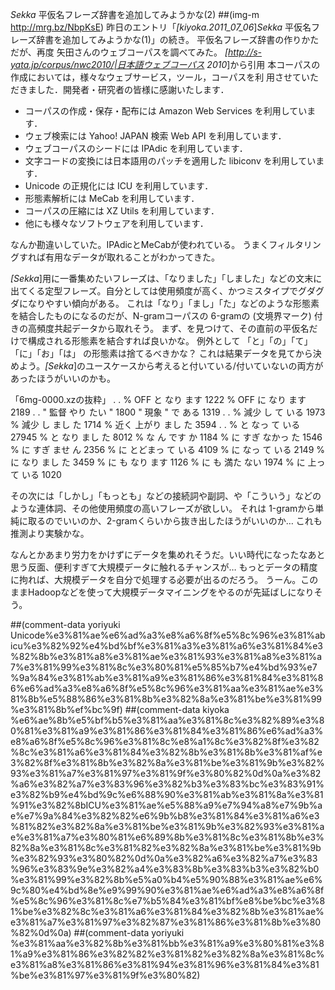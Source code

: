 *Sekka* 平仮名フレーズ辞書を追加してみようかな(2)
 ##(img-m http://mrg.bz/NbpKsE)
昨日のエントリ「*[kiyoka.2011_07_06*]*Sekka* 平仮名フレーズ辞書を追加してみようかな(1)」の続き。
平仮名フレーズ辞書の作りかただが、再度 矢田さんのウェブコーパスを調べてみた。
 *[http://s-yata.jp/corpus/nwc2010/|日本語ウェブコーパス 2010*]から引用
 本コーパスの作成においては，様々なウェブサービス，ツール，コーパスを利
 用させていただきました．開発者・研究者の皆様に感謝いたします．
 
   * コーパスの作成・保存・配布には Amazon Web Services を利用しています．
   * ウェブ検索には Yahoo! JAPAN 検索 Web API を利用しています．
   * ウェブコーパスのシードには IPAdic を利用しています．
   * 文字コードの変換には日本語用のパッチを適用した libiconv を利用しています．
   * Unicode の正規化には ICU を利用しています．
   * 形態素解析には MeCab を利用しています．
   * コーパスの圧縮には XZ Utils を利用しています．
   * 他にも様々なソフトウェアを利用しています．

なんか勘違いしていた。IPAdicとMeCabが使われている。
うまくフィルタリングすれば有用なデータが取れることがわかってきた。

*[Sekka*]用に一番集めたいフレーズは、「なりました」「しました」などの文末に出てくる定型フレーズ。自分としては使用頻度が高く、かつミスタイプでグダグダになりやすい傾向がある。
これは「なり」「まし」「た」などのような形態素を結合したものになるのだが、N-gramコーパスの 6-gramの </S> (文境界マーク) 付きの高頻度共起データから取れそう。
まず、</S>を見つけて、その直前の平仮名だけで構成される形態素を結合すれば良いかな。
例外として 「と」「の」「て」「に」「お」「は」 の形態素は捨てるべきかな？ これは結果データを見てから決めよう。*[Sekka*]のユースケースから考えると付いている/付いていないの両方があったほうがいいのかも。

「6mg-0000.xzの抜粋」
    .
    .
 % OFF と なり ます </S>	1222
 % OFF に なり ます </S>	2189
    .
    .
 " 監督 やり たい " </S>	1800
 " 現象 " で ある </S>	1319
    .
    .
 % 減少 し て いる </S>	1973
 % 減少 し まし た </S>	1714
 % 近く 上がり まし た </S>	3594
    .
    .
 % と なっ て いる </S>	27945
 % と なり まし た </S>	8012
 % な ん です か </S>	1184
 % に すぎ なかっ た </S>	1546
 % に すぎ ませ ん </S>	2356
 % に とどまっ て いる </S>	4109
 % に なっ て いる </S>	2149
 % に なり まし た </S>	3459
 % に も なり ます </S>	1126
 % に も 満た ない </S>	1974
 % に 上っ て いる </S>	1020

その次には「しかし」「もっとも」などの接続詞や副詞、や「こういう」などのような連体詞、その他使用頻度の高いフレーズが欲しい。
それは 1-gramから単純に取るのでいいのか、2-gramくらいから抜き出したほうがいいのか… これも推測より実験かな。

なんとかあまり労力をかけずにデータを集めれそうだ。いい時代になったなあと思う反面、便利すぎて大規模データに触れるチャンスが…
もっとデータの精度に拘れば、大規模データを自分で処理する必要が出るのだろう。
うーん。このままHadoopなどを使って大規模データマイニングをやるのが先延ばしになりそう。

##(comment-data yoriyuki Unicode%e3%81%ae%e6%ad%a3%e8%a6%8f%e5%8c%96%e3%81%abicu%e3%82%92%e4%bd%bf%e3%81%a3%e3%81%a6%e3%81%84%e3%82%8b%e3%81%a8%e3%81%ae%e3%81%93%e3%81%a8%e3%81%a7%e3%81%99%e3%81%8c%e3%80%81%e5%85%b7%e4%bd%93%e7%9a%84%e3%81%ab%e3%81%a9%e3%81%86%e3%81%84%e3%81%86%e6%ad%a3%e8%a6%8f%e5%8c%96%e3%81%aa%e3%81%ae%e3%81%8b%e5%88%86%e3%81%8b%e3%82%8a%e3%81%be%e3%81%99%e3%81%8b%ef%bc%9f)
##(comment-data kiyoka %e6%ae%8b%e5%bf%b5%e3%81%aa%e3%81%8c%e3%82%89%e3%80%81%e3%81%a9%e3%81%86%e3%81%84%e3%81%86%e6%ad%a3%e8%a6%8f%e5%8c%96%e3%81%8c%e8%a1%8c%e3%82%8f%e3%82%8c%e3%81%a6%e3%81%84%e3%82%8b%e3%81%8b%e3%81%af%e3%82%8f%e3%81%8b%e3%82%8a%e3%81%be%e3%81%9b%e3%82%93%e3%81%a7%e3%81%97%e3%81%9f%e3%80%82%0d%0a%e3%82%a6%e3%82%a7%e3%83%96%e3%82%b3%e3%83%bc%e3%83%91%e3%82%b9%e4%bd%9c%e6%88%90%e3%81%ab%e3%81%8a%e3%81%91%e3%82%8bICU%e3%81%ae%e5%88%a9%e7%94%a8%e7%9b%ae%e7%9a%84%e3%82%82%e6%9b%b8%e3%81%84%e3%81%a6%e3%81%82%e3%82%8a%e3%81%be%e3%81%9b%e3%82%93%e3%81%ae%e3%81%a7%e3%80%81%e6%89%8b%e3%81%8c%e3%81%8b%e3%82%8a%e3%81%8c%e3%81%82%e3%82%8a%e3%81%be%e3%81%9b%e3%82%93%e3%80%82%0d%0a%e3%82%a6%e3%82%a7%e3%83%96%e3%83%9e%e3%82%a4%e3%83%8b%e3%83%b3%e3%82%b0%e3%81%99%e3%82%8b%e5%a0%b4%e5%90%88%e3%81%ae%e6%9c%80%e4%bd%8e%e9%99%90%e3%81%ae%e6%ad%a3%e8%a6%8f%e5%8c%96%e3%81%8c%e7%b5%84%e3%81%bf%e8%be%bc%e3%81%be%e3%82%8c%e3%81%a6%e3%81%84%e3%82%8b%e3%81%ae%e3%81%a7%e3%81%97%e3%82%87%e3%81%86%e3%81%8b%e3%80%82%0d%0a)
##(comment-data yoriyuki %e3%81%aa%e3%82%8b%e3%81%bb%e3%81%a9%e3%80%81%e3%81%a9%e3%81%86%e3%82%82%e3%81%82%e3%82%8a%e3%81%8c%e3%81%a8%e3%81%86%e3%81%94%e3%81%96%e3%81%84%e3%81%be%e3%81%97%e3%81%9f%e3%80%82)
